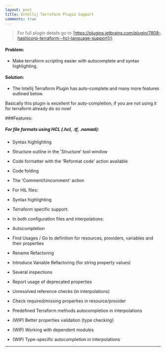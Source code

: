 ```yaml
---
layout: post
title: Intellij Terraform Plugin Support 
comments: true
---
```


> For full plugin details go to [https://plugins.jetbrains.com/plugin/7808-hashicorp-terraform--hcl-language-support]()

#### Problem:
-  Make terraform scripting easier with autocomplete and syntax highlighting.

#### Solution:
- The Intellij Terraform Plugin has auto-complete and many more features outlined below.

Basically this plugin is excellent for auto-completion, if you are not using it for terraform already do so now!
  

###Features:
##### For file formats using HCL (.hcl, .tf, .nomad):
* Syntax highlighting
* Structure outline in the 'Structure' tool window
* Code formatter with the 'Reformat code' action available
* Code folding
* The 'Comment/Uncomment' action
* For HIL files:
* Syntax highlighting
* Terraform specific support:

* In both configuration files and interpolations:
* Autocompletion
* Find Usages / Go to definition for resources, providers, variables and their properties
* Rename Refactoring
* Introduce Variable Refactoring (for string property values)
* Several inspections
* Report usage of deprecated properties
* Unresolved reference checks (in interpolations)
* Check required/missing properties in resource/provider
* Predefined Terraform methods autocompletion in interpolations
* (WIP) Better properties validation (type checking)
* (WIP) Working with dependent modules
* (WIP) Type-specific autocompletion in interpolations



----

 




